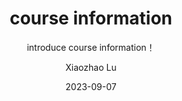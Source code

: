 ---
layout:     post
title:      course information
subtitle:   introduce course information！
date:       2023-09-07
author:     Xiaozhao Lu
header-img: img/post-bg-balloons.jpg
catalog:    false
tags:
    - News
---